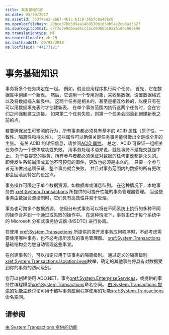```yaml
---
title: 事务基础知识
ms.date: 03/30/2017
ms.assetid: 353f4ee2-e6bf-4b1c-b1c8-385fc8a486c0
ms.openlocfilehash: 20bce37bb5d5aa1460570b1d39b54c2cb8a3362f
ms.sourcegitcommit: c7f3e2e9d6ead6cc3acd0d66b10a251d0c66e59d
ms.translationtype: MT
ms.contentlocale: zh-CN
ms.lasthandoff: 09/08/2018
ms.locfileid: "44177191"
---
```

# <a name="transaction-fundamentals"></a>事务基础知识
事务将多个任务绑定在一起。 例如，假设应用程序执行两个任务。 首先，它在数据库中创建一个新表。 然后，它调用一个专用对象，来收集数据、设置数据格式以及将数据插入新表中。 这两个任务是相关的，甚至是相互依赖的，以便只有在可以用数据填充表时才创建新表。 在单个事务范围内执行这两个任务时，会在它们之间强制建立连接。 如果第二个任务失败，则第一个任务会回滚到创建新表之前的点。  
  
 若要确保发生可预测的行为，所有事务都必须具有基本的 ACID 属性（原子性、一致性、隔离性和持久性）。 这些属性可以确保关键任务事务能够做出全是或全非的主张。 有关 ACID 的详细信息，请参阅[ACID 属性](https://go.microsoft.com/fwlink/?LinkId=98791)。 总之，ACID 可保证一组相关任务作为一个整体成功或失败。 用事务处理术语来说，就是事务不是提交就是中止。 对于要提交的事务，所有参与者都必须保证对数据的任何更改都是永久的。 即使发生系统崩溃或其他不可预见的事件，更改也必须是永久的。 只要一个参与者无法做出这项保证，整个事务就会失败， 并且对事务范围内的数据的所有更改都会回滚到特定的设定点。  
  
 事务操作可限定于单个数据资源，如数据库或消息队列。 在这种情况下，本地事务由 <xref:System.Transactions> 所提供的可提升性能的事务管理器管理。 当这些事务由数据资源控制时，它们具有高效性并易于管理。  
  
 事务也可跨多个数据资源。 使用分布式事务可以将在不同系统上执行的多种不同的操作合并到一个通过或失败的操作中。 在这种情况下，事务由位于每个系统中的 Microsoft 分布式事务协调器 (MSDTC) 进行协调。  
  
 在使用 <xref:System.Transactions> 所提供的类开发事务应用程序时，不必考虑需要使用哪种事务，也不必考虑所涉及的事务管理器。 <xref:System.Transactions> 基础结构会为您自动管理这些事宜。  
  
 在创建事务时，可以指定应用于该事务的隔离级别。 通过定义的隔离级别<xref:System.Transactions.IsolationLevel>枚举，确定的其他事务将具有对数据受到你的事务的访问级别。  
  
 您可以创建使用 ADO.NET，事务<xref:System.EnterpriseServices>，或提供的事务性编程模型<xref:System.Transactions>命名空间。 [由 System.Transactions 提供的功能](../../../../docs/framework/data/transactions/features-provided-by-system-transactions.md)主题讨论可用于编写事务应用程序使用的功能<xref:System.Transactions>命名空间。  
  
## <a name="see-also"></a>请参阅  
 [由 System.Transactions 提供的功能](../../../../docs/framework/data/transactions/features-provided-by-system-transactions.md)
